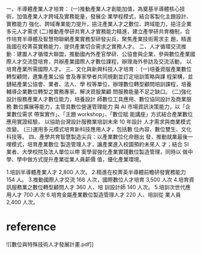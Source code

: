 一、半導體產業人才培育： (一)推動產業人才創能加值，為奠基半導體核心技術，加值產業人才跨域及實務能量，發展企 業學程模式，結合客製化主題設計、實務能力 強化、跨域專業能力提升，挹注產業人才之數位、跨域能力，挹注企業多元人才需求 (二)推動產學研共育人才實務能力精進，建立產學研共育機制，合作培育半導體及智慧物聯網產業實務型研發尖兵，聚焦產業技術需求主 題，精進我國在校菁英實務能力，提供產業切合需求之實務人才。 二、人才循環交流推動：建置人才循環大聯盟，推動國內外產官學研、公協會與企業，參與數位產業國際人才交流暨培育，共辦產業國際人才數位課程，辦理海外參訪及交流活動， 以培育產業所需國際人才。 三、文化與新興科技人才培育： (一)培養資服產業數位轉型顧問，邀集產業公協 會及專家學者共同規劃並訂定培訓策略與課 程架構，並鏈結產業公協會、業者、法人、學 校等單位，辦理數位轉型顧問培訓課程，培養 輔導企業數位轉型之實務專家，解決資服業顧 問服務能量不足之缺口。 (二)強化設計服務產業人才數位能力，培養設計 師數位工具應用、數位協同設計及商業服務 數位擴展等能力，主管具數位營運管理能力 與 AI 市場資訊決策能力，以「企業數位需求 帶案實作」、「主題 workshop」、「數位賦 能講座」方式結合產業數位應用實證經驗， 以協助台灣設計服務業培訓未來 10 年設計 人才需求與商業模式改變。 (三)運用多元模式培育新科技應用人才，包括數 位內容、數位雙生、文化科技等。 四、產學共育智慧製造尖兵：以產業數位化命題出 發，推動就業最後一哩模式，培育產業數位 製造管理人才，讓產業進入校園預約未來人 才；結合 SI 業者、大學校院及法人單位以帶 案學習強化產業實踐數位製造管理，同時以 做中學、學中做方式提升產業從業人員薪價 值，優化產業環境。

1.培訓半導體產業人才 2,800 人次。 2.精進在校菁英半導體前瞻研發實務能力 154 人。 3.推動國際人才交流 168 人次，國際數位人才培育 3,500 人次 4.培育資訊服務業之數位轉型顧問人才 360 人、培 訓設計師 140 人次。 5.培訓次世代應用人才 700 人次
6.培育金屬產業數位製造管理人才 220 人、培訓從 業人員 2,400 人次。

# reference
![[數位與特殊技術人才發展計畫.pdf]]